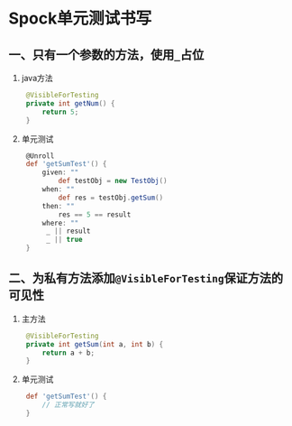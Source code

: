 # Spock单元测试书写


## 一、只有一个参数的方法，使用`_`占位
1. java方法
   ```java
    @VisibleForTesting
    private int getNum() {
        return 5;
    }
   ```
2. 单元测试
   ```groovy
    @Unroll
    def 'getSumTest'() {
        given: ""
            def testObj = new TestObj()
        when: ""
            def res = testObj.getSum()
        then: ""
            res == 5 == result
        where: ""
         _ || result
         _ || true
    }
   ```

## 二、为私有方法添加`@VisibleForTesting`保证方法的可见性
1. 主方法
   ```java
    @VisibleForTesting
    private int getSum(int a, int b) {
        return a + b;
    }
   ```
2. 单元测试
   ```groovy
    def 'getSumTest'() {
        // 正常写就好了
    }
   ```
   
